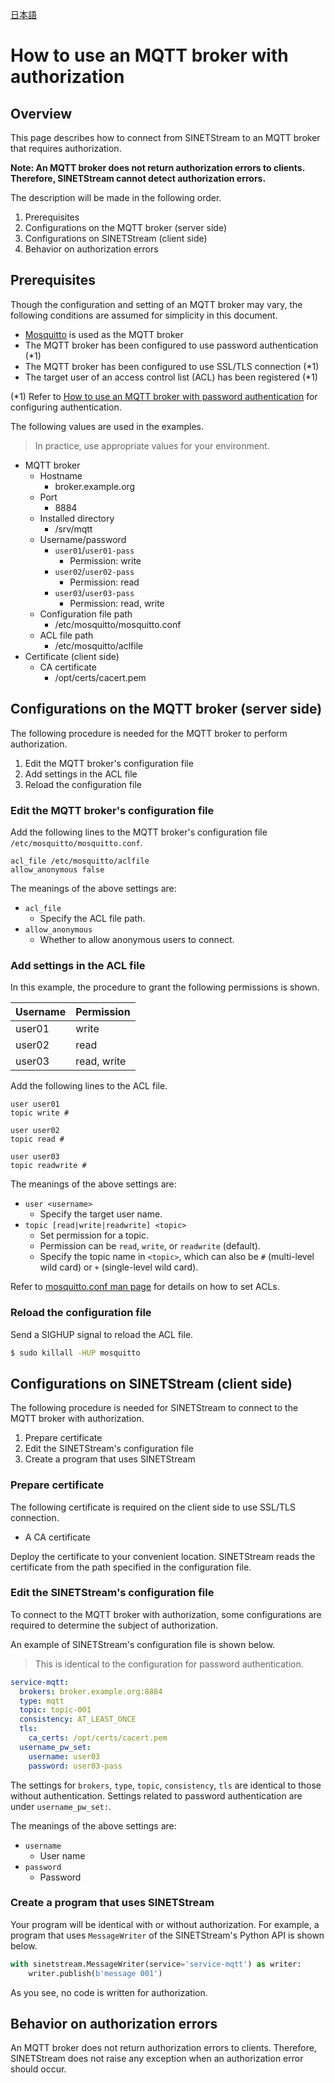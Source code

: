 <!--
Copyright (C) 2020 National Institute of Informatics

Licensed to the Apache Software Foundation (ASF) under one
or more contributor license agreements.  See the NOTICE file
distributed with this work for additional information
regarding copyright ownership.  The ASF licenses this file
to you under the Apache License, Version 2.0 (the
"License"); you may not use this file except in compliance
with the License.  You may obtain a copy of the License at

  http://www.apache.org/licenses/LICENSE-2.0

Unless required by applicable law or agreed to in writing,
software distributed under the License is distributed on an
"AS IS" BASIS, WITHOUT WARRANTIES OR CONDITIONS OF ANY
KIND, either express or implied.  See the License for the
specific language governing permissions and limitations
under the License.
-->

[日本語](mqtt-authorization.md)

# How to use an MQTT broker with authorization

## Overview

This page describes how to connect from SINETStream to an MQTT broker that requires authorization.

**Note: An MQTT broker does not return authorization errors to clients.
Therefore, SINETStream cannot detect authorization errors.**

The description will be made in the following order.

1. Prerequisites
1. Configurations on the MQTT broker (server side)
1. Configurations on SINETStream (client side)
1. Behavior on authorization errors

## Prerequisites

Though the configuration and setting of an MQTT broker may vary, the following conditions are assumed for simplicity in this document.

* [Mosquitto](https://mosquitto.org/) is used as the MQTT broker
* The MQTT broker has been configured to use password authentication (*1)
* The MQTT broker has been configured to use SSL/TLS connection (*1)
* The target user of an access control list (ACL) has been registered (*1)

(*1) Refer to [How to use an MQTT broker with password authentication](mqtt-authentication-password.en.md) for configuring authentication.

The following values are used in the examples.
> In practice, use appropriate values for your environment.

* MQTT broker
    * Hostname
        * broker.example.org
    * Port
        * 8884
    * Installed directory
        * /srv/mqtt
    * Username/password
        * `user01`/`user01-pass`
            * Permission: write
        * `user02`/`user02-pass`
            * Permission: read
        * `user03`/`user03-pass`
            * Permission: read, write
    * Configuration file path
        * /etc/mosquitto/mosquitto.conf
    * ACL file path
        * /etc/mosquitto/aclfile
* Certificate (client side)
    * CA certificate
        * /opt/certs/cacert.pem

## Configurations on the MQTT broker (server side)

The following procedure is needed for the MQTT broker to perform authorization.

1. Edit the MQTT broker's configuration file
1. Add settings in the ACL file
1. Reload the configuration file

### Edit the MQTT broker's configuration file

Add the following lines to the MQTT broker's configuration file `/etc/mosquitto/mosquitto.conf`.

```properties
acl_file /etc/mosquitto/aclfile
allow_anonymous false
```

The meanings of the above settings are:

* `acl_file`
    * Specify the ACL file path.
* `allow_anonymous`
    * Whether to allow anonymous users to connect.

### Add settings in the ACL file

In this example, the procedure to grant the following permissions is shown.

| Username | Permission |
| --- | --- |
| user01 | write |
| user02 | read |
| user03 | read, write|

Add the following lines to the ACL file.

```properties
user user01
topic write #

user user02
topic read #

user user03
topic readwrite #
```

The meanings of the above settings are:

* `user <username>`
    * Specify the target user name.
* `topic [read|write|readwrite] <topic>`
    * Set permission for a topic.
    * Permission can be `read`, `write`, or `readwrite` (default).
    * Specify the topic name in `<topic>`, which can also be `#` (multi-level wild card) or `+` (single-level wild card).

Refer to [mosquitto.conf man page](https://mosquitto.org/man/mosquitto-conf-5.html) for details on how to set ACLs.

### Reload the configuration file

Send a SIGHUP signal to reload the ACL file.

```bash
$ sudo killall -HUP mosquitto
```

## Configurations on SINETStream (client side)

The following procedure is needed for SINETStream to connect to the MQTT broker with authorization.

1. Prepare certificate
1. Edit the SINETStream's configuration file
1. Create a program that uses SINETStream

### Prepare certificate

The following certificate is required on the client side to use SSL/TLS connection.

* A CA certificate

Deploy the certificate to your convenient location.
SINETStream reads the certificate from the path specified in the configuration file.

### Edit the SINETStream's configuration file

To connect to the MQTT broker with authorization, some configurations are required to determine the subject of authorization.

An example of SINETStream's configuration file is shown below.

> This is identical to the configuration for password authentication.

```yaml
service-mqtt:
  brokers: broker.example.org:8884
  type: mqtt
  topic: topic-001
  consistency: AT_LEAST_ONCE
  tls:
    ca_certs: /opt/certs/cacert.pem
  username_pw_set:
    username: user03
    password: user03-pass
```

The settings for `brokers`, `type`, `topic`, `consistency`, `tls` are identical to those without authentication.
Settings related to password authentication are under `username_pw_set:`.

The meanings of the above settings are:

* `username`
    * User name
* `password`
    * Password

### Create a program that uses SINETStream

Your program will be identical with or without authorization.
For example, a program that uses `MessageWriter` of the SINETStream's Python API is shown below.

```python
with sinetstream.MessageWriter(service='service-mqtt') as writer:
    writer.publish(b'message 001')
```

As you see, no code is written for authorization.

## Behavior on authorization errors

An MQTT broker does not return authorization errors to clients.
Therefore, SINETStream does not raise any exception when an authorization error should occur.
